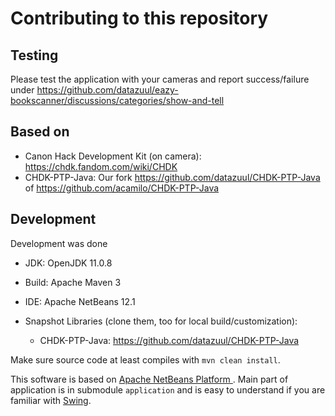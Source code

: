 # Contributing to this repository

## Testing

Please test the application with your cameras and report success/failure under <https://github.com/datazuul/eazy-bookscanner/discussions/categories/show-and-tell>

## Based on

* Canon Hack Development Kit (on camera): <https://chdk.fandom.com/wiki/CHDK>
* CHDK-PTP-Java: Our fork <https://github.com/datazuul/CHDK-PTP-Java> of <https://github.com/acamilo/CHDK-PTP-Java>

## Development

Development was done

* JDK: OpenJDK 11.0.8
* Build: Apache Maven 3
* IDE: Apache NetBeans 12.1
* Snapshot Libraries (clone them, too for local build/customization):

  * CHDK-PTP-Java: <https://github.com/datazuul/CHDK-PTP-Java>

Make sure source code at least compiles with `mvn clean install`.

This software is based on [Apache NetBeans Platform ](http://netbeans.apache.org/kb/docs/platform/index.html).
Main part of application is in submodule `application` and is easy to understand if you are familiar with [Swing](https://docs.oracle.com/javase/tutorial/uiswing/index.html).
